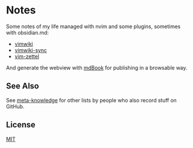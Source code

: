 # Notes

Some notes of my life managed with nvim and some plugins, sometimes with obsidian.md:

- [vimwiki](https://github.com/vimwiki/vimwiki)
- [vimwiki-sync](https://github.com/icalvin102/vimwiki-sync)
- [vim-zettel](https://github.com/michal-h21/vim-zettel)

And generate the webview with [mdBook](https://github.com/rust-lang/mdBook) for
publishing in a browsable way.

## See Also

See [meta-knowledge](https://github.com/RichardLitt/meta-knowledge) for other
lists by people who also record stuff on GitHub.

## License

[MIT](https://tldrlegal.com/license/mit-license)
